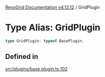 [RevoGrid Documentation v4.12.12](README.md) / GridPlugin

# Type Alias: GridPlugin

```ts
type GridPlugin: typeof BasePlugin;
```

## Defined in

[src/plugins/base.plugin.ts:102](https://github.com/revolist/revogrid/blob/ecd92bead8bd3117a71a9fcab227f9b0f91c2edf/src/plugins/base.plugin.ts#L102)
